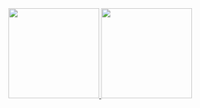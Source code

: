 
<div>
<a href="
https://github.com/https://github.com/Bernardosds">
<img loading="lazy" height="180em" src="
https://github-readme-stats.vercel.app/api/top-langs/?username=Bernardosds&layout=compact&langs_count=7&theme=dracula"/>
<img loading="lazy" height="180em" src="
https://github-readme-stats.vercel.app/api?username=Bernardosds&show_icons=true&theme=dracula&include_all_commits=true&count_private=true"/>
</div>
